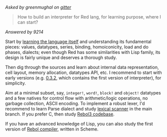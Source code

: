 _Asked by greenmughal on [gitter](https://gitter.im/red/red?at=5cfbaa57bf4cbd167c4fa040)_

> How to build an interpreter for Red lang, for learning purpose, where I can start?

_Answered by 9214_

Start by [learning the language itself](https://github.com/red/red/wiki/[LINKS]-Learning-resources) and understanding its fundamental pieces: values, datatypes, series, binding, homoiconicity, load and do phases, dialects; even though Red has some similarities with Lisp family, its design is fairly unique and deserves a thorough study.

Then dig through the sources and learn about internal data representation, cell layout, memory allocation, datatypes API, etc. I recommend to start with early versions (e.g. [0.3.2](https://github.com/red/red/tree/v0.3.2/red), which contains the first version of interpreter), for simplicity.

Aim at a minimal subset, say, `integer!`, `word!`, `block!` and `object!` datatypes and a few natives for control flow with arithmetic/logic operations, no garbage collection, ASCII encoding. To implement a robust lexer, I'd recommend to learn Parse dialect and study [lexical scanner](https://github.com/red/red/blob/master/environment/lexer.red) in the main branch. If you prefer C, then study [Rebol3 codebase](https://github.com/rebol/rebol).

If you have an advanced knowledge of Lisp, you can also study the first version of [Rebol compiler](https://github.com/akavel/sherman), written in Scheme.